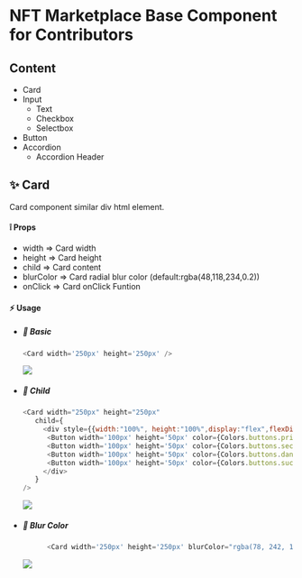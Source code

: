 # NFT Marketplace Base Component for Contributors

## Content
- Card
- Input
    - Text
    - Checkbox
    - Selectbox
- Button
- Accordion
    - Accordion Header


## :sparkles: Card
Card component similar div html element.
#### :grey_exclamation: Props
- width => Card width
- height => Card height
- child => Card content
- blurColor => Card radial blur color (default:rgba(48,118,234,0.2))
- onClick => Card onClick Funtion
#### :zap: Usage

- ##### :tada: Basic
    ```js 
    <Card width='250px' height='250px' /> 
    ```
    <img src="https://github.com/yessGlory17/nft-marketplace/blob/base-components/docs/images/base/card-basic-example.png?raw=true" />

- ##### :tada: Child
    ````js 
    <Card width="250px" height="250px"
       child={
         <div style={{width:"100%", height:"100%",display:"flex",flexDirection:"column",justifyContent:"center", alignItems:"center"}}>
          <Button width='100px' height='50px' color={Colors.buttons.primary} textContent="Primary" />
          <Button width='100px' height='50px' color={Colors.buttons.secondary} textContent="Secondary" />
          <Button width='100px' height='50px' color={Colors.buttons.danger} textContent="Danger"/>
          <Button width='100px' height='50px' color={Colors.buttons.succes} textContent="Succes" />
         </div>
       }
    />
    ````
      

    <img src="https://github.com/yessGlory17/nft-marketplace/blob/base-components/docs/images/base/car-child-example.png?raw=true">

- ##### :tada: Blur Color
    ```js 
          <Card width='250px' height='250px' blurColor="rgba(78, 242, 154,0.3)"/>
    ```
    <img src="https://github.com/yessGlory17/nft-marketplace/blob/base-components/docs/images/base/card-blurColor-example.png?raw=true" />